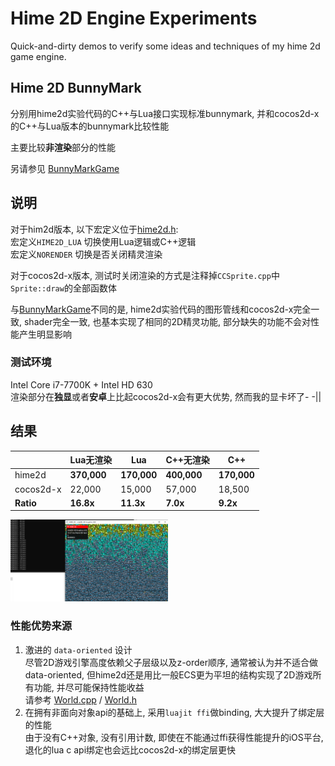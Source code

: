 # Hime 2D Engine Experiments

Quick-and-dirty demos to verify some ideas and techniques of my hime 2d game engine.

## Hime 2D BunnyMark

分别用hime2d实验代码的C++与Lua接口实现标准bunnymark, 并和cocos2d-x的C++与Lua版本的bunnymark比较性能

主要比较**非渲染**部分的性能

另请参见 [BunnyMarkGame](https://github.com/re-esper/BunnyMarkGame)

## 说明

对于him2d版本, 以下宏定义位于[hime2d.h](https://github.com/re-esper/hime2dexperiment/blob/master/hime2dbunnymark/hime2d/hime2d.h):  
宏定义``HIME2D_LUA`` 切换使用Lua逻辑或C++逻辑  
宏定义``NORENDER`` 切换是否关闭精灵渲染

对于cocos2d-x版本, 测试时关闭渲染的方式是注释掉``CCSprite.cpp``中``Sprite::draw``的全部函数体

与[BunnyMarkGame](https://github.com/re-esper/BunnyMarkGame)不同的是, hime2d实验代码的图形管线和cocos2d-x完全一致, shader完全一致, 也基本实现了相同的2D精灵功能, 部分缺失的功能不会对性能产生明显影响

### 测试环境

Intel Core i7-7700K + Intel HD 630  
渲染部分在**独显**或者**安卓**上比起cocos2d-x会有更大优势, 然而我的显卡坏了- -||

## 结果

|        | Lua无渲染 | Lua  | C++无渲染 | C++ |
| ------------ | ------------ | ------------ | ------------ | ------------ |
| hime2d   | **370,000**     | **170,000**     | **400,000**     | **170,000**     |
| cocos2d-x    | 22,000     | 15,000    | 57,000     | 18,500     |
| **Ratio**    | **16.8x**     | **11.3x**    | **7.0x**     | **9.2x**     |

<img src="https://github.com/re-esper/hime2dexperiment/blob/master/pics/hime2dlua.png" width="50%" height="50%"> 

### 性能优势来源
1. 激进的 ``data-oriented`` 设计  
尽管2D游戏引擎高度依赖父子层级以及z-order顺序, 通常被认为并不适合做data-oriented, 但hime2d还是用比一般ECS更为平坦的结构实现了2D游戏所有功能, 并尽可能保持性能收益  
请参考 [World.cpp](https://github.com/re-esper/hime2dexperiment/blob/master/hime2dbunnymark/hime2d/World.cpp) / [World.h](https://github.com/re-esper/hime2dexperiment/blob/master/hime2dbunnymark/hime2d/World.h)
2. 在拥有非面向对象api的基础上, 采用``luajit ffi``做binding, 大大提升了绑定层的性能  
由于没有C++对象, 没有引用计数, 即使在不能通过ffi获得性能提升的iOS平台, 退化的lua c api绑定也会远比cocos2d-x的绑定层更快


